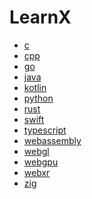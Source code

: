 # LearnX

<!-- TOPICS START -->

- [c](./topics/c.md)
- [cpp](./topics/cpp.md)
- [go](./topics/go.md)
- [java](./topics/java.md)
- [kotlin](./topics/kotlin.md)
- [python](./topics/python.md)
- [rust](./topics/rust.md)
- [swift](./topics/swift.md)
- [typescript](./topics/typescript.md)
- [webassembly](./topics/webassembly.md)
- [webgl](./topics/webgl.md)
- [webgpu](./topics/webgpu.md)
- [webxr](./topics/webxr.md)
- [zig](./topics/zig.md)

<!-- TOPICS END -->



